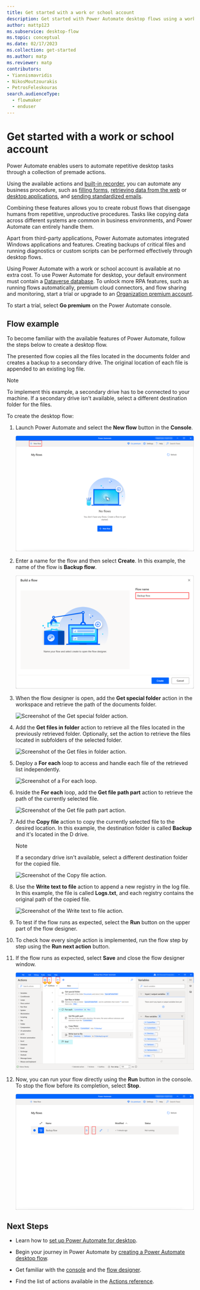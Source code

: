 ```yaml
---
title: Get started with a work or school account
description: Get started with Power Automate desktop flows using a work or school account.
author: mattp123
ms.subservice: desktop-flow
ms.topic: conceptual
ms.date: 02/17/2023
ms.collection: get-started
ms.author: matp
ms.reviewer: matp
contributors:
- Yiannismavridis
- NikosMoutzourakis
- PetrosFeleskouras
search.audienceType: 
  - flowmaker
  - enduser
---
```


# Get started with a work or school account

Power Automate enables users to automate repetitive desktop tasks through a collection of premade actions.

Using the available actions and [built-in recorder](recording-flow.md), you can automate any business procedure, such as [filling forms](automation-web.md#enter-data-on-webpages), [retrieving data from the web](automation-web.md#extract-data-from-webpages) or [desktop applications](desktop-automation.md), and [sending standardized emails](actions-reference/email.md).

Combining these features allows you to create robust flows that disengage humans from repetitive, unproductive procedures. Tasks like copying data across different systems are common in business environments, and Power Automate can entirely handle them.

Apart from third-party applications, Power Automate automates integrated Windows applications and features. Creating backups of critical files and running diagnostics or custom scripts can be performed effectively through desktop flows.

Using Power Automate with a work or school account is available at no extra cost. To use Power Automate for desktop, your default environment must contain a [Dataverse database](create-database.md). To unlock more RPA features, such as running flows automatically, premium cloud connectors, and flow sharing and monitoring, start a trial or upgrade to an [Organization premium account](getting-started-org.md).

To start a trial, select **Go premium** on the Power Automate console.

## Flow example

To become familiar with the available features of Power Automate, follow the steps below to create a desktop flow.

The presented flow copies all the files located in the documents folder and creates a backup to a secondary drive. The original location of each file is appended to an existing log file.

> [!NOTE]
> To implement this example, a secondary drive has to be connected to your machine. If a secondary drive isn't available, select a different destination folder for the files.

To create the desktop flow:

1. Launch Power Automate and select the **New flow** button in the **Console**.

    ![Screenshot of the New flow button in the console.](media\getting-started-freeorg\getting-started-freeorg-console.png)

1. Enter a name for the flow and then select **Create**. In this example, the name of the flow is **Backup flow**.

    ![Screenshot of the Build a flow dialog.](media\getting-started-freeorg\getting-started-freeorg-new-flow.png)

1. When the flow designer is open, add the **Get special folder** action in the workspace and retrieve the path of the documents folder.

    ![Screenshot of the Get special folder action.](media\getting-started-freeorg\getting-started-freeorg-get-special-folder.png)

1. Add the **Get files in folder** action to retrieve all the files located in the previously retrieved folder. Optionally, set the action to retrieve the files located in subfolders of the selected folder.

    ![Screenshot of the Get files in folder action.](media\getting-started-freeorg\getting-started-freeorg-get-files.png)

1. Deploy a **For each** loop to access and handle each file of the retrieved list independently.

    ![Screenshot of a For each loop.](media\getting-started-freeorg\getting-started-freeorg-for-each.png)

1. Inside the **For each** loop, add the **Get file path part** action to retrieve the path of the currently selected file.

    ![Screenshot of the Get file path part action.](media\getting-started-freeorg\getting-started-freeorg-get-file-path-part.png)

1. Add the **Copy file** action to copy the currently selected file to the desired location. In this example, the destination folder is called **Backup** and it's located in the D drive.

    > [!NOTE]
    > If a secondary drive isn't available, select a different destination folder for the copied file.

    ![Screenshot of the Copy file action.](media\getting-started-freeorg\getting-started-freeorg-copy-files.png)

1. Use the **Write text to file** action to append a new registry in the log file. In this example, the file is called **Logs.txt**, and each registry contains the original path of the copied file.

    ![Screenshot of the Write text to file action.](media\getting-started-freeorg\getting-started-freeorg-write-text-file.png)

1. To test if the flow runs as expected, select the **Run** button on the upper part of the flow designer.

1. To check how every single action is implemented, run the flow step by step using the **Run next action** button.

1. If the flow runs as expected, select **Save** and close the flow designer window.

    ![Screenshot of the final flow, and the Run, Run next action, and Save buttons.](media\getting-started-freeorg\getting-started-freeorg-final.png)

1. Now, you can run your flow directly using the **Run** button in the console. To stop the flow before its completion, select **Stop**.

    ![Screenshot of the Run and Stop buttons in the console.](media\getting-started-freeorg\getting-started-freeorg-run-flow-console.png)

## Next Steps

- Learn how to [set up Power Automate for desktop](setup.md).

- Begin your journey in Power Automate by [creating a Power Automate desktop flow](create-flow.md).

- Get familiar with the [console](console.md) and the [flow designer](flow-designer.md).

- Find the list of actions available in the [Actions reference](actions-reference.md).
